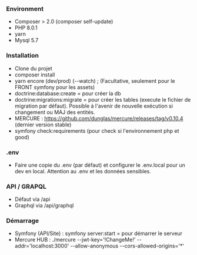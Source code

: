 ### Environment

- Composer > 2.0 (composer self-update)
- PHP 8.0.1
- yarn
- Mysql 5.7

### Installation

- Clone du projet
- composer install
- yarn encore (dev/prod) (--watch) ; (Facultative, seulement pour le FRONT symfony pour les assets)
- doctrine:database:create = pour créer la db
- doctrine:migrations:migrate = pour créer les tables (execute le fichier de migration par défaut).
Possible à l'avenir de nouvelle exécution si changement ou MAJ des entités.
- MERCURE : https://github.com/dunglas/mercure/releases/tag/v0.10.4 (dernier version stable)
- symfony check:requirements (pour check si l'environnement php et good)

### .env

- Faire une copie du .env (par défaut) et configurer le .env.local pour un dev en local. Attention au .env et les données sensibles.

### API / GRAPQL

- Défaut via /api
- Graphql via /api/graphql

### Démarrage

- Symfony (API/Site) : symfony server:start = pour démarrer le serveur
- Mercure HUB : ./mercure --jwt-key='!ChangeMe!' --addr='localhost:3000' --allow-anonymous --cors-allowed-origins='*'